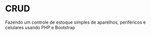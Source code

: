 # CRUD
Fazendo um controle de estoque simples de aparelhos, periféricos e celulares usando PHP e Bootstrap
